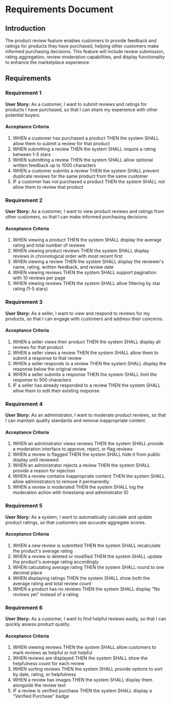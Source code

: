 # Requirements Document

## Introduction

The product review feature enables customers to provide feedback and ratings for products they have purchased, helping other customers make informed purchasing decisions. This feature will include review submission, rating aggregation, review moderation capabilities, and display functionality to enhance the marketplace experience.

## Requirements

### Requirement 1

**User Story:** As a customer, I want to submit reviews and ratings for products I have purchased, so that I can share my experience with other potential buyers.

#### Acceptance Criteria

1. WHEN a customer has purchased a product THEN the system SHALL allow them to submit a review for that product
2. WHEN submitting a review THEN the system SHALL require a rating between 1-5 stars
3. WHEN submitting a review THEN the system SHALL allow optional written feedback up to 1000 characters
4. WHEN a customer submits a review THEN the system SHALL prevent duplicate reviews for the same product from the same customer
5. IF a customer has not purchased a product THEN the system SHALL not allow them to review that product

### Requirement 2

**User Story:** As a customer, I want to view product reviews and ratings from other customers, so that I can make informed purchasing decisions.

#### Acceptance Criteria

1. WHEN viewing a product THEN the system SHALL display the average rating and total number of reviews
2. WHEN viewing product reviews THEN the system SHALL display reviews in chronological order with most recent first
3. WHEN viewing a review THEN the system SHALL display the reviewer's name, rating, written feedback, and review date
4. WHEN viewing reviews THEN the system SHALL support pagination with 10 reviews per page
5. WHEN viewing reviews THEN the system SHALL allow filtering by star rating (1-5 stars)

### Requirement 3

**User Story:** As a seller, I want to view and respond to reviews for my products, so that I can engage with customers and address their concerns.

#### Acceptance Criteria

1. WHEN a seller views their product THEN the system SHALL display all reviews for that product
2. WHEN a seller views a review THEN the system SHALL allow them to submit a response to that review
3. WHEN a seller responds to a review THEN the system SHALL display the response below the original review
4. WHEN a seller submits a response THEN the system SHALL limit the response to 500 characters
5. IF a seller has already responded to a review THEN the system SHALL allow them to edit their existing response

### Requirement 4

**User Story:** As an administrator, I want to moderate product reviews, so that I can maintain quality standards and remove inappropriate content.

#### Acceptance Criteria

1. WHEN an administrator views reviews THEN the system SHALL provide a moderation interface to approve, reject, or flag reviews
2. WHEN a review is flagged THEN the system SHALL hide it from public display until reviewed
3. WHEN an administrator rejects a review THEN the system SHALL provide a reason for rejection
4. WHEN a review contains inappropriate content THEN the system SHALL allow administrators to remove it permanently
5. WHEN a review is moderated THEN the system SHALL log the moderation action with timestamp and administrator ID

### Requirement 5

**User Story:** As a system, I want to automatically calculate and update product ratings, so that customers see accurate aggregate scores.

#### Acceptance Criteria

1. WHEN a new review is submitted THEN the system SHALL recalculate the product's average rating
2. WHEN a review is deleted or modified THEN the system SHALL update the product's average rating accordingly
3. WHEN calculating average rating THEN the system SHALL round to one decimal place
4. WHEN displaying ratings THEN the system SHALL show both the average rating and total review count
5. WHEN a product has no reviews THEN the system SHALL display "No reviews yet" instead of a rating

### Requirement 6

**User Story:** As a customer, I want to find helpful reviews easily, so that I can quickly assess product quality.

#### Acceptance Criteria

1. WHEN viewing reviews THEN the system SHALL allow customers to mark reviews as helpful or not helpful
2. WHEN reviews are displayed THEN the system SHALL show the helpfulness count for each review
3. WHEN sorting reviews THEN the system SHALL provide options to sort by date, rating, or helpfulness
4. WHEN a review has images THEN the system SHALL display them alongside the review text
5. IF a review is verified purchase THEN the system SHALL display a "Verified Purchase" badge